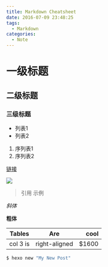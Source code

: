 ```yaml
---
title: Markdown Cheatsheet
date: 2016-07-09 23:48:25
tags:
  - Markdown
categories: 
  - Note
---
```

# 一级标题

## 二级标题

### 三级标题

- 列表1
- 列表2



1. 序列表1
2. 序列表2

[链接](http://baidu.com)

![](http://ww4.sinaimg.cn/bmiddle/aa397b7fjw1dzplsgpdw5j.jpg)

> 引用
> 示例

*斜体*

**粗体**

| Tables   |      Are      |  cool |
| -------- | :-----------: | ----: |
| col 3 is | right-aligned | $1600 |

``` bash
$ hexo new "My New Post"
```


